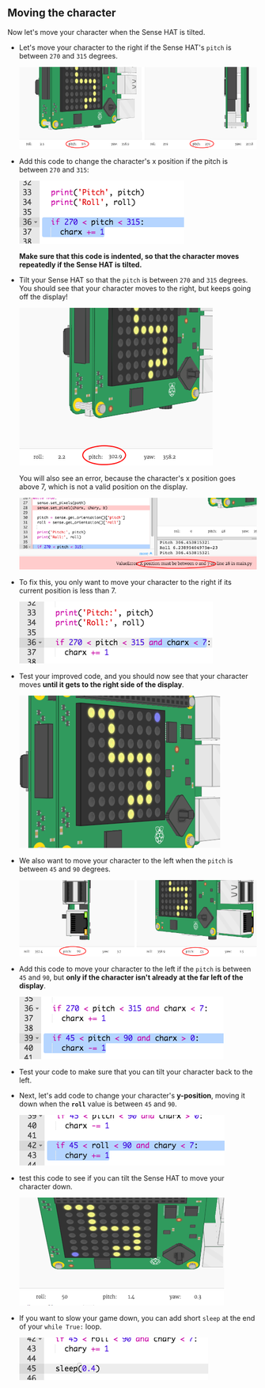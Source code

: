 ## Moving the character

Now let's move your character when the Sense HAT is tilted.

+ Let's move your character to the right if the Sense HAT's `pitch` is between `270` and `315` degrees.
    
    ![ruutukaappaus](images/tightrope-right-values.png)

+ Add this code to change the character's x position if the pitch is between `270` and `315`:
    
    ![ruutukaappaus](images/tightrope-charx-plus.png)
    
    **Make sure that this code is indented, so that the character moves repeatedly if the Sense HAT is tilted.**

+ Tilt your Sense HAT so that the `pitch` is between `270` and `315` degrees. You should see that your character moves to the right, but keeps going off the display!
    
    ![ruutukaappaus](images/tightrope-charx-test-bug.png)
    
    You will also see an error, because the character's x position goes above 7, which is not a valid position on the display.
    
    ![ruutukaappaus](images/tightrope-charx-test-error.png)

+ To fix this, you only want to move your character to the right if its current position is less than 7.
    
    ![ruutukaappaus](images/tightrope-charx-test-fix.png)

+ Test your improved code, and you should now see that your character moves **until it gets to the right side of the display**.
    
    ![ruutukaappaus](images/tightrope-charx-test2.png)

+ We also want to move your character to the left when the `pitch` is between `45` and `90` degrees.
    
    ![ruutukaappaus](images/tightrope-left-values.png)

+ Add this code to move your character to the left if the `pitch` is between `45` and `90`, but **only if the character isn't already at the far left of the display**.
    
    ![ruutukaappaus](images/tightrope-charx-minus.png)

+ Test your code to make sure that you can tilt your character back to the left.

+ Next, let's add code to change your character's **y-position**, moving it down when the **`roll`** value is between `45` and `90`.
    
    ![ruutukaappaus](images/tightrope-chary-plus.png)

+ test this code to see if you can tilt the Sense HAT to move your character down.
    
    ![ruutukaappaus](images/tightrope-chary-plus-test.png)

+ If you want to slow your game down, you can add short `sleep` at the end of your `while True:` loop.
    
    ![ruutukaappaus](images/tightrope-sleep.png)